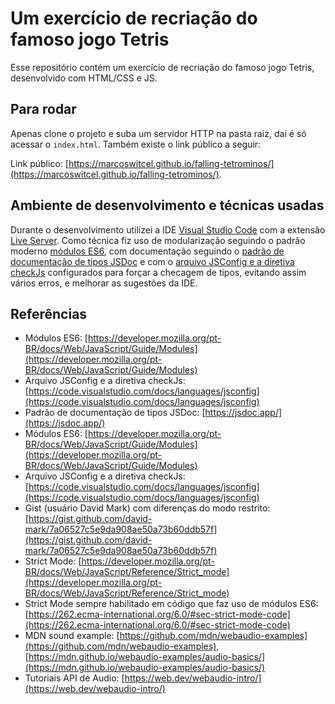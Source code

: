 # Um exercício de recriação do famoso jogo Tetris

Esse repositório contém um exercício de recriação do famoso jogo Tetris, desenvolvido com HTML/CSS e JS.

## Para rodar

Apenas clone o projeto e suba um servidor HTTP na pasta raiz, daí é só acessar o `index.html`. Também existe o link público a seguir:

Link público: [https://marcoswitcel.github.io/falling-tetrominos/](https://marcoswitcel.github.io/falling-tetrominos/).

## Ambiente de desenvolvimento e técnicas usadas

Durante o desenvolvimento utilizei a IDE [Visual Studio Code](https://code.visualstudio.com/) com a extensão [Live Server](https://marketplace.visualstudio.com/items?itemName=ritwickdey.LiveServer).
Como técnica fiz uso de modularização seguindo o padrão moderno [módulos ES6](https://developer.mozilla.org/pt-BR/docs/Web/JavaScript/Guide/Modules), com documentação seguindo o [padrão de documentação de tipos JSDoc](https://jsdoc.app/) e com o [arquivo JSConfig e a diretiva checkJs](https://code.visualstudio.com/docs/languages/jsconfig) configurados para forçar a checagem de tipos, evitando assim vários erros, e melhorar as sugestões da IDE.

## Referências

* Módulos ES6: [https://developer.mozilla.org/pt-BR/docs/Web/JavaScript/Guide/Modules](https://developer.mozilla.org/pt-BR/docs/Web/JavaScript/Guide/Modules)
* Arquivo JSConfig e a diretiva checkJs: [https://code.visualstudio.com/docs/languages/jsconfig](https://code.visualstudio.com/docs/languages/jsconfig)
* Padrão de documentação de tipos JSDoc: [https://jsdoc.app/](https://jsdoc.app/)
* Módulos ES6: [https://developer.mozilla.org/pt-BR/docs/Web/JavaScript/Guide/Modules](https://developer.mozilla.org/pt-BR/docs/Web/JavaScript/Guide/Modules)
* Arquivo JSConfig e a diretiva checkJs: [https://code.visualstudio.com/docs/languages/jsconfig](https://code.visualstudio.com/docs/languages/jsconfig)
* Gist (usuário David Mark) com diferenças do modo restrito: [https://gist.github.com/david-mark/7a06527c5e9da908ae50a73b60ddb57f](https://gist.github.com/david-mark/7a06527c5e9da908ae50a73b60ddb57f)
* Strict Mode: [https://developer.mozilla.org/pt-BR/docs/Web/JavaScript/Reference/Strict_mode](https://developer.mozilla.org/pt-BR/docs/Web/JavaScript/Reference/Strict_mode)
* Strict Mode sempre habilitado em código que faz uso de módulos ES6: [https://262.ecma-international.org/6.0/#sec-strict-mode-code](https://262.ecma-international.org/6.0/#sec-strict-mode-code)
* MDN sound example: [https://github.com/mdn/webaudio-examples](https://github.com/mdn/webaudio-examples), [https://mdn.github.io/webaudio-examples/audio-basics/](https://mdn.github.io/webaudio-examples/audio-basics/)
* Tutoriais API de Audio: [https://web.dev/webaudio-intro/](https://web.dev/webaudio-intro/)
